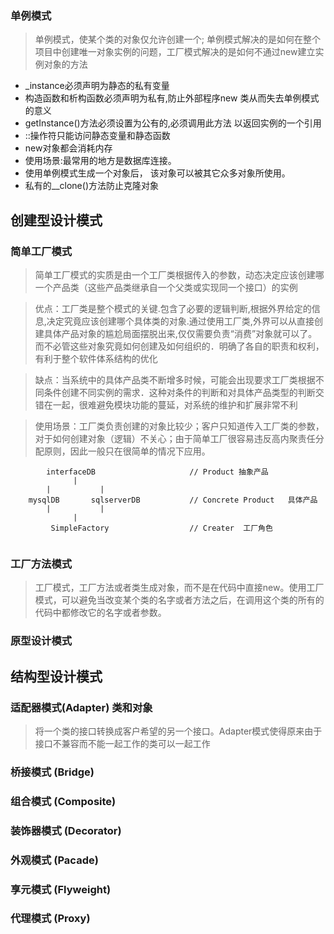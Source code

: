### 单例模式
> 单例模式，使某个类的对象仅允许创建一个; 单例模式解决的是如何在整个项目中创建唯一对象实例的问题，工厂模式解决的是如何不通过new建立实例对象的方法
- _instance必须声明为静态的私有变量
- 构造函数和析构函数必须声明为私有,防止外部程序new 类从而失去单例模式的意义
- getInstance()方法必须设置为公有的,必须调用此方法 以返回实例的一个引用
- ::操作符只能访问静态变量和静态函数
- new对象都会消耗内存
- 使用场景:最常用的地方是数据库连接。
- 使用单例模式生成一个对象后， 该对象可以被其它众多对象所使用。
- 私有的__clone()方法防止克隆对象

## 创建型设计模式
### 简单工厂模式
> 简单工厂模式的实质是由一个工厂类根据传入的参数，动态决定应该创建哪一个产品类（这些产品类继承自一个父类或实现同一个接口）的实例

> 优点：工厂类是整个模式的关键.包含了必要的逻辑判断,根据外界给定的信息,决定究竟应该创建哪个具体类的对象.通过使用工厂类,外界可以从直接创建具体产品对象的尴尬局面摆脱出来,仅仅需要负责“消费”对象就可以了。而不必管这些对象究竟如何创建及如何组织的．明确了各自的职责和权利，有利于整个软件体系结构的优化

> 缺点：当系统中的具体产品类不断增多时候，可能会出现要求工厂类根据不同条件创建不同实例的需求．这种对条件的判断和对具体产品类型的判断交错在一起，很难避免模块功能的蔓延，对系统的维护和扩展非常不利

> 使用场景：工厂类负责创建的对象比较少；客户只知道传入工厂类的参数，对于如何创建对象（逻辑）不关心；由于简单工厂很容易违反高内聚责任分配原则，因此一般只在很简单的情况下应用。

```
        interfaceDB                     // Product 抽象产品
              |
        |           |
    mysqlDB       sqlserverDB           // Concrete Product   具体产品
        |           |
              |
         SimpleFactory                  // Creater  工厂角色
        
```
### 工厂方法模式
> 工厂模式，工厂方法或者类生成对象，而不是在代码中直接new。使用工厂模式，可以避免当改变某个类的名字或者方法之后，在调用这个类的所有的代码中都修改它的名字或者参数。

### 原型设计模式

## 结构型设计模式
### 适配器模式(Adapter) 类和对象
> 将一个类的接口转换成客户希望的另一个接口。Adapter模式使得原来由于接口不兼容而不能一起工作的类可以一起工作
### 桥接模式 (Bridge)
### 组合模式 (Composite)
### 装饰器模式 (Decorator)
### 外观模式 (Pacade)
### 享元模式 (Flyweight)
### 代理模式 (Proxy)
